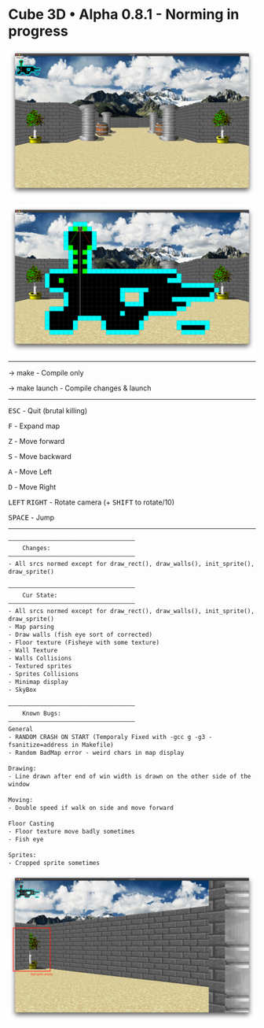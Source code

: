 # Cube 3D • Alpha 0.8.1 - Norming in progress

![Cube3D Screenshot](/images/sprites.png)

![Cube3D Minimap expanded](/images/minimap.png)

<hr>

-> make - Compile only

-> make launch - Compile changes & launch

<hr>

<kbd>ESC</kbd> - Quit (brutal killing)

<kbd>F</kbd> - Expand map

<kbd>Z</kbd> - Move forward

<kbd>S</kbd> - Move backward

<kbd>A</kbd> - Move Left

<kbd>D</kbd> - Move Right

<kbd>LEFT</kbd> <kbd>RIGHT</kbd> - Rotate camera (+ <kbd>SHIFT</kbd> to rotate/10)

<kbd>SPACE</kbd> - Jump

<hr>

	————————————————————————————————————
		Changes:
	———————————————————————————————————— 
	- All srcs normed except for draw_rect(), draw_walls(), init_sprite(), draw_sprite()

    ————————————————————————————————————
		Cur State:
	————————————————————————————————————
	- All srcs normed except for draw_rect(), draw_walls(), init_sprite(), draw_sprite()
	- Map parsing
	- Draw walls (fish eye sort of corrected)
	- Floor texture (Fisheye with some texture)
	- Wall Texture
	- Walls Collisions
	- Textured sprites
	- Sprites Collisions
	- Minimap display
	- SkyBox
	
	————————————————————————————————————
    	Known Bugs:
	————————————————————————————————————
	General
	- RANDOM CRASH ON START (Temporaly Fixed with -gcc g -g3 -fsanitize=address in Makefile)
	- Random BadMap error - weird chars in map display

	Drawing: 
	- Line drawn after end of win width is drawn on the other side of the window
	
	Moving:
	- Double speed if walk on side and move forward

	Floor Casting
	- Floor texture move badly sometimes
	- Fish eye

	Sprites:
	- Cropped sprite sometimes


![Cube3D Minimap expanded](/images/Bugs/sprites.png)
